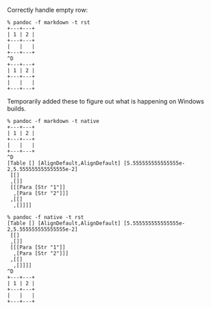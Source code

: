 Correctly handle empty row:
```
% pandoc -f markdown -t rst
+---+---+
| 1 | 2 |
+---+---+
|   |   |
+---+---+
^D
+---+---+
| 1 | 2 |
+---+---+
|   |   |
+---+---+
```

Temporarily added these to figure out what is happening
on Windows builds.
```
% pandoc -f markdown -t native
+---+---+
| 1 | 2 |
+---+---+
|   |   |
+---+---+
^D
[Table [] [AlignDefault,AlignDefault] [5.555555555555555e-2,5.555555555555555e-2]
 [[]
 ,[]]
 [[[Para [Str "1"]]
  ,[Para [Str "2"]]]
 ,[[]
  ,[]]]]
```

```
% pandoc -f native -t rst
[Table [] [AlignDefault,AlignDefault] [5.555555555555555e-2,5.555555555555555e-2]
 [[]
 ,[]]
 [[[Para [Str "1"]]
  ,[Para [Str "2"]]]
 ,[[]
  ,[]]]]
^D
+---+---+
| 1 | 2 |
+---+---+
|   |   |
+---+---+
```
